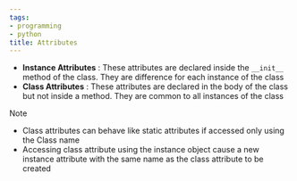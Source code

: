```yaml
---
tags:
- programming
- python
title: Attributes
---
```


* **Instance Attributes** : These attributes are declared inside the `__init__` method of the class. They are difference for each instance of the class
* **Class Attributes** : These attributes are declared in the body of the class but not inside a method. They are common to all instances of the class

 > [!note]
 > * Class attributes can behave like static attributes if accessed only using the Class name
 > * Accessing class attribute using the instance object cause a new instance attribute with the same name as the class attribute to be created